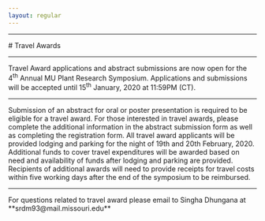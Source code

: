 ```yaml
---
layout: regular
---
```


<hr style="clear: both;" />
# Travel Awards 
<hr style="clear: both;" />

Travel Award applications and abstract submissions are now open for the 4<sup>th</sup> Annual MU Plant Research Symposium. Applications and submissions will be accepted until 15<sup>th</sup> January, 2020 at 11:59PM (CT).
<hr style="clear: both;" />
Submission of an abstract for oral or poster presentation is required to be eligible for a travel award. For those interested in travel awards, please complete the additional information in the abstract submission form as well as completing the registration form. All travel award applicants will be provided lodging and parking for the night of 19th and 20th February, 2020. Additional funds to cover travel expenditures will be awarded based on need and availability of funds after lodging and parking are provided. Recipients of additional awards will need to provide receipts for travel costs within five working days after the end of the symposium to be reimbursed.
<hr style="clear: both;" />
For questions related to travel award please email to Singha Dhungana at **srdm93@mail.missouri.edu**
